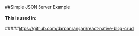 ##Simple JSON Server Example 
#### This is used in:
#####https://github.com/darpanrangari/react-native-blog-crud
